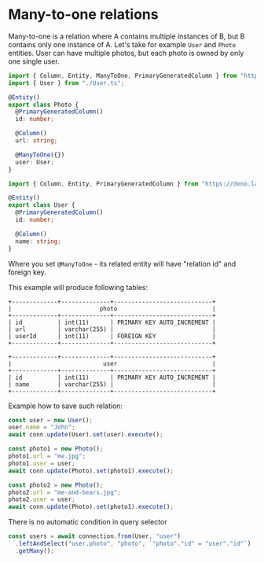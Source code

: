 # Many-to-one relations

Many-to-one is a relation where A contains multiple instances of B, but B contains only one instance of A. Let's take
for example `User` and `Photo` entities. User can have multiple photos, but each photo is owned by only one single user.

```typescript
import { Column, Entity, ManyToOne, PrimaryGeneratedColumn } from "https://deno.land/x/spinosaurus/mod.ts";
import { User } from "./User.ts";

@Entity()
export class Photo {
  @PrimaryGeneratedColumn()
  id: number;

  @Column()
  url: string;

  @ManyToOne({})
  user: User;
}
```

```typescript
import { Column, Entity, PrimaryGeneratedColumn } from "https://deno.land/x/spinosaurus/mod.ts";

@Entity()
export class User {
  @PrimaryGeneratedColumn()
  id: number;

  @Column()
  name: string;
}
```

Where you set `@ManyToOne` - its related entity will have "relation id" and foreign key.

This example will produce following tables:

```shell
+-------------+--------------+----------------------------+
|                         photo                           |
+-------------+--------------+----------------------------+
| id          | int(11)      | PRIMARY KEY AUTO_INCREMENT |
| url         | varchar(255) |                            |
| userId      | int(11)      | FOREIGN KEY                |
+-------------+--------------+----------------------------+

+-------------+--------------+----------------------------+
|                          user                           |
+-------------+--------------+----------------------------+
| id          | int(11)      | PRIMARY KEY AUTO_INCREMENT |
| name        | varchar(255) |                            |
+-------------+--------------+----------------------------+
```

Example how to save such relation:

```typescript
const user = new User();
user.name = "John";
await conn.update(User).set(user).execute();

const photo1 = new Photo();
photo1.url = "me.jpg";
photo1.user = user;
await conn.update(Photo).set(photo1).execute();

const photo2 = new Photo();
photo2.url = "me-and-bears.jpg";
photo2.user = user;
await conn.update(Photo).set(photo1).execute();
```

There is no automatic condition in query selector

```typescript
const users = await connection.from(User, "user")
  .leftAndSelect("user.photo", "photo", `"photo"."id" = "user"."id"`)
  .getMany();
```
